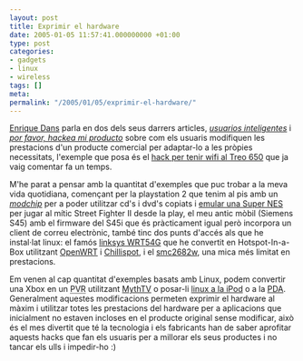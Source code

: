 ```yaml
---
layout: post
title: Exprimir el hardware
date: 2005-01-05 11:57:41.000000000 +01:00
type: post
categories:
- gadgets
- linux
- wireless
tags: []
meta:
permalink: "/2005/01/05/exprimir-el-hardware/"
---
```

[Enrique Dans](http://www.enriquedans.com) parla en dos dels seus darrers articles, _[usuarios inteligentes](http://www.libertaddigital.com/opiniones/opi_desa_22385.html)_ i _[por favor, hackea mi producto](http://edans.blogspot.com/2005/01/por-favor-hackea-mi-producto.html)_ sobre com els usuaris modifiquen les prestacions d'un producte comercial per adaptar-lo a les pròpies necessitats, l'exemple que posa és el [hack per tenir wifi al Treo 650](/blog/2004/12/16/130/) que ja vaig comentar fa un temps.

M'he parat a pensar amb la quantitat d'exemples que puc trobar a la meva vida quotidiana, començant per la playstation 2 que tenim al pis amb un _[modchip](http://en.wikipedia.org/wiki/Modchip)_ per a poder utilitzar cd's i dvd's copiats i [emular una Super NES](http://www.zophar.net/consoles/ps2.html) per jugar al mític Street Fighter II desde la play, el meu antic mòbil (Siemens S45) amb el firmware del S45i que és pràcticament igual però incorpora un client de correu electrònic, també tinc dos punts d'accés als que he instal·lat linux: el famós [linksys WRT54G](/blog/2004/12/10/129/) que he convertit en Hotspot-In-a-Box utilitzant [OpenWRT](http://openwrt.org/) i [Chillispot](http://www.chillispot.org/), i el [smc2682w](/writings/smc2682w/firmware_update.htm), una mica més limitat en prestacions.

Em venen al cap quantitat d'exemples basats amb Linux, podem convertir una Xbox en un <acronym title="Personal Video Recorder">PVR</acronym> utilitzant [MythTV](http://www.mythtv.org/) o posar-li [linux a la iPod](http://ipodlinux.sourceforge.net/) o a la [PDA](http://familiar.handhelds.org/). Generalment aquestes modificacions permeten exprimir el hardware al màxim i utilitzar totes les prestacions del hardware per a aplicacions que inicialment no estaven incloses en el producte original sense modificar, això és el mes divertit que té la tecnologia i els fabricants han de saber aprofitar aquests hacks que fan els usuaris per a millorar els seus productes i no tancar els ulls i impedir-ho :)

